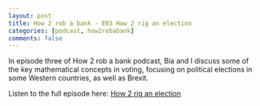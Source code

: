 ```yaml
---
layout: post
title: How 2 rob a bank - E03 How 2 rig an election
categories: [podcast, how2robabank]
comments: false
---
```

In episode three of How 2 rob a bank podcast, Bia and I discuss some of the key mathematical concepts in voting, focusing on political elections in some Western countries, as well as Brexit.

Listen to the full episode here: [How 2 rig an election](https://anchor.fm/how2robabank/episodes/How-2-rig-an-election-emtd5f)